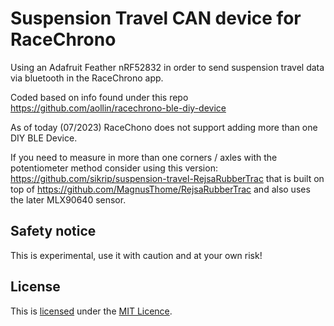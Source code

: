 # Suspension Travel CAN device for RaceChrono
Using an Adafruit Feather nRF52832 in order to send suspension travel data via
bluetooth in the RaceChrono app.

Coded based on info found under this repo https://github.com/aollin/racechrono-ble-diy-device

As of today (07/2023) RaceChono does not support adding more than one DIY BLE Device.

If you need to measure in more than one corners / axles with the potentiometer method consider
using this version: https://github.com/sikrip/suspension-travel-RejsaRubberTrac
that is built on top of https://github.com/MagnusThome/RejsaRubberTrac and also uses the later MLX90640 sensor.

## Safety notice
This is experimental, use it with caution and at your own risk!

## License
This is [licensed](LICENSE) under the [MIT Licence](http://en.wikipedia.org/wiki/MIT_License).
